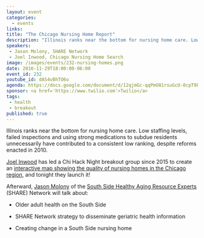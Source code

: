 ```yaml
---
layout: event
categories: 
  - events
links:
title: "The Chicago Nursing Home Report"
description: "Illinois ranks near the bottom for nursing home care. Low staffing levels, failed inspections and using strong medications to subdue residents unnecessarily have contributed to a consistent low ranking, despite reforms enacted in 2010. Joel Inwood has led a Chi Hack Night breakout group since 2015 to create an interactive map showing the quality of nursing homes in the Chicago region, and tonight they launch it!"
speakers:
 - Jason Molony, SHARE Network
 - Joel Inwood, Chicago Nursing Home Search
image: /images/events/232-nursing-homes.png
date: 2016-11-29T18:00:00-06:00
event_id: 232
youtube_id: dAS4vBhTO6o
agenda: https://docs.google.com/document/d/12qjmGc-qqPmO81rsuGcU-0cpT9FiSvm6z0XEcD6UdFE/edit#
sponsor: <a href='https://www.twilio.com'>Twilio</a>
tags: 
 - health
 - breakout
published: true
---
```


Illinois ranks near the bottom for nursing home care. Low staffing levels, failed inspections and using strong medications to subdue residents unnecessarily have contributed to a consistent low ranking, despite reforms enacted in 2010. 

[Joel Inwood](https://twitter.com/joeldinwood) has led a Chi Hack Night breakout group since 2015 to create an [interactive map showing the quality of nursing homes in the Chicago region](http://chicagonursinghomesearch.com), and tonight they launch it!

Afterward, [Jason Molony](https://www.linkedin.com/in/jason-molony-b227047) of the [South Side Healthy Aging Resource Experts](http://sharenetworkchicago.org/) (SHARE) Network will talk about: 

* Older adult health on the South Side

* SHARE Network strategy to disseminate geriatric health information

* Creating change in a South Side nursing home